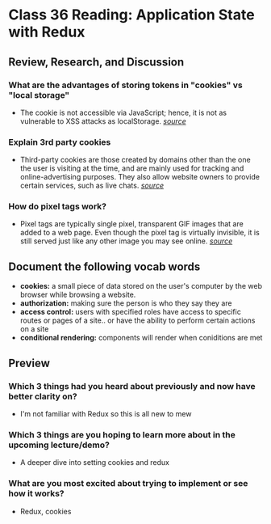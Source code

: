 # Class 36 Reading: Application State with Redux

## Review, Research, and Discussion

### What are the advantages of storing tokens in "cookies" vs "local storage"

- The cookie is not accessible via JavaScript; hence, it is not as vulnerable to XSS attacks as localStorage. *[source](https://dev.to/cotter/localstorage-vs-cookies-all-you-need-to-know-about-storing-jwt-tokens-securely-in-the-front-end-15id)*

### Explain 3rd party cookies

- Third-party cookies are those created by domains other than the one the user is visiting at the time, and are mainly used for tracking and online-advertising purposes. They also allow website owners to provide certain services, such as live chats. *[source](https://clearcode.cc/blog/difference-between-first-party-third-party-cookies/#third-party-cookies)*

### How do pixel tags work?

- Pixel tags are typically single pixel, transparent GIF images that are added to a web page. Even though the pixel tag is virtually invisible, it is still served just like any other image you may see online. *[source](https://resources.marketingeffectiveness.nielsen.com/blog/cookies-tags-pixels-tracking-customer-engagement)*

## Document the following vocab words

- **cookies:** a small piece of data stored on the user's computer by the web browser while browsing a website.
- **authorization:** making sure the person is who they say they are
- **access control:** users with specified roles have access to specific routes or pages of a site.. or have the ability to perform certain actions on a site
- **conditional rendering:** components will render when coniditions are met

## Preview

### Which 3 things had you heard about previously and now have better clarity on?

- I'm not familiar with Redux so this is all new to mew

### Which 3 things are you hoping to learn more about in the upcoming lecture/demo?

- A deeper dive into setting cookies and redux

### What are you most excited about trying to implement or see how it works?

- Redux, cookies
